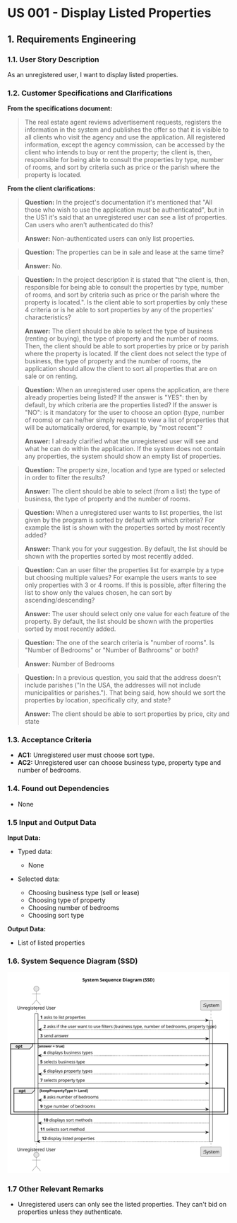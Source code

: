 # US 001 - Display Listed Properties 

## 1. Requirements Engineering


### 1.1. User Story Description


As an unregistered user, I want to display listed properties.


### 1.2. Customer Specifications and Clarifications 


**From the specifications document:**

>	The real estate agent reviews advertisement requests, registers the information in the system and publishes the offer so that it is visible to all clients who visit the agency and use the application. All registered information, except the agency commission, can be accessed by the client who intends to buy or rent the property; the client is, then, responsible for being able to consult the properties by type, number of rooms, and sort by criteria such as price or the parish where the property is located.


**From the client clarifications:**

> **Question:** In the project's documentation it's mentioned that "All those who wish to use the application must be authenticated", but in the US1 it's said that an unregistered user can see a list of properties. Can users who aren't authenticated do this?
>  
> **Answer:** Non-authenticated users can only list properties.


> **Question:** The properties can be in sale and lease at the same time?
>  
> **Answer:** No. 

> **Question:** In the project description it is stated that "the client is, then, responsible for being able to consult the properties by type, number of rooms, and sort by criteria such as price or the parish where the property is located.". Is the client able to sort properties by only these 4 criteria or is he able to sort properties by any of the properties' characteristics?
>
> **Answer:** The client should be able to select the type of business (renting or buying), the type of property and the number of rooms. Then, the client should be able to sort properties by price or by parish where the property is located.
If the client does not select the type of business, the type of property and the number of rooms, the application should allow the client to sort all properties that are on sale or on renting.

> **Question:** When an unregistered user opens the application, are there already properties being listed?
>If the answer is "YES": then by default, by which criteria are the properties listed?
>If the answer is "NO": is it mandatory for the user to choose an option (type, number of rooms) or can he/her simply request to view a list of properties that will be automatically ordered, for example, by "most recent"?
>
> **Answer:** I already clarified what the unregistered user will see and what he can do within the application. If the system does not contain any properties, the system should show an empty list of properties.

> **Question:** The property size, location and type are typed or selected in order to filter the results?
>
> **Answer:** The client should be able to select (from a list) the type of business, the type of property and the number of rooms.

> **Question:** When a unregistered user wants to list properties, the list given by the program is sorted by default with which criteria? For example the list is shown with the properties sorted by most recently added?
>
> **Answer:** Thank you for your suggestion. By default, the list should be shown with the properties sorted by most recently added.

> **Question:**  Can an user filter the properties list for example by a type but choosing multiple values? For example the users wants to see only properties with 3 or 4 rooms. If this is possible, after filtering the list to show only the values chosen, he can sort by ascending/descending?
>
> **Answer:** The user should select only one value for each feature of the property. By default, the list should be shown with the properties sorted by most recently added.

> **Question:**  The one of the search criteria is "number of rooms". Is "Number of Bedrooms" or "Number of Bathrooms" or both?
>
> **Answer:**  Number of Bedrooms

> **Question:** In a previous question, you said that the address doesn't include parishes ("In the USA, the addresses will not include municipalities or parishes."). That being said, how should we sort the properties by location, specifically city, and state?
>
> **Answer:**  The client should be able to sort properties by price, city and state





### 1.3. Acceptance Criteria


* **AC1:** Unregistered user must choose sort type.
* **AC2:** Unregistered user can choose business type, property type and number of bedrooms.

### 1.4. Found out Dependencies


* None


### 1.5 Input and Output Data


**Input Data:**

* Typed data:
	* None
	
* Selected data:
    * Choosing business type (sell or lease)
    * Choosing type of property
    * Choosing number of bedrooms
    * Choosing sort type


**Output Data:**

* List of listed properties

### 1.6. System Sequence Diagram (SSD)

![System Sequence Diagram](./svg/us001-system-sequence-diagram.svg)

### 1.7 Other Relevant Remarks

* Unregistered users can only see the listed properties. They can't bid on properties unless they authenticate. 